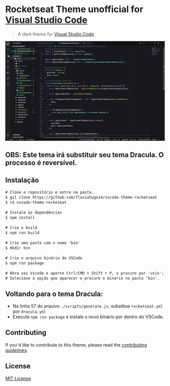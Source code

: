 # Rocketseat Theme unofficial for [Visual Studio Code](http://code.visualstudio.com)

> A dark theme for [Visual Studio Code](http://code.visualstudio.com).

![Screenshot](./.github/screenshot.png)

## OBS: Este tema irá substituir seu tema Dracula. O processo é reversível.

## Instalação

```
# Clone o repositório e entre na pasta.
$ git clone https://github.com/flaviohugo14/vscode-theme-rocketseat
$ cd vscode-theme-rockeseat

# Instale as dependências
$ npm install

# Crie o build
$ npm run build

# Crie uma pasta com o nome 'bin'
$ mkdir bin

# Crie o arquivo binário do VSCode
$ npm run package

# Abra seu Vscode e aperte Ctrl/CMD + Shift + P, e procure por 'vsix';
# Selecione a opção que aparecer e procure o binário na pasta 'bin'.
```


## Voltando para o tema Dracula:
- Na linha 57 do arquivo `./scripts/generate.js`, substitua `rocketseat.yml` por `dracula.yml`
- Execute `npm run package` e instale o novo binário por dentro do VSCode.

## Contributing

If you'd like to contribute to this theme, please read the [contributing guidelines](./.github/CONTRIBUTING.md).

## License

[MIT License](./LICENSE)

